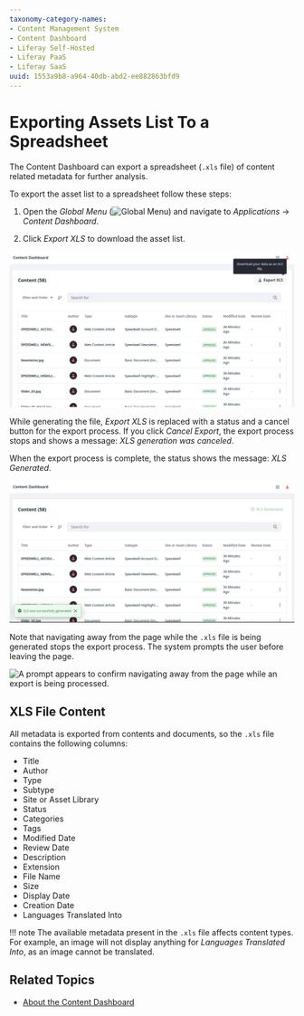```yaml
---
taxonomy-category-names:
- Content Management System
- Content Dashboard
- Liferay Self-Hosted
- Liferay PaaS
- Liferay SaaS
uuid: 1553a9b8-a964-40db-abd2-ee882863bfd9
---
```


# Exporting Assets List To a Spreadsheet

The Content Dashboard can export a spreadsheet (`.xls` file) of content related metadata for further analysis.

To export the asset list to a spreadsheet follow these steps:

1. Open the *Global Menu* (![Global Menu](../../images/icon-applications-menu.png)) and navigate to *Applications* &rarr; *Content Dashboard*.

1. Click *Export XLS* to download the asset list.

![Click the Export XLS button to begin the export process.](./exporting-the-assets-list-to-a-spreadsheet/images/01.png)

While generating the file, *Export XLS* is replaced with a status and a cancel button for the export process. If you click *Cancel Export*, the export process stops and shows a message: *XLS generation was canceled*.

When the export process is complete, the status shows the message: *XLS Generated*.

![Once the export process begins, it can be cancelled by clicking Cancel Export.](./exporting-the-assets-list-to-a-spreadsheet/images/02.png)

Note that navigating away from the page while the `.xls` file is being generated stops the export process. The system prompts the user before leaving the page.

![A prompt appears to confirm navigating away from the page while an export is being processed.](./exporting-the-assets-list-to-a-spreadsheet/images/03.png)

## XLS File Content

All metadata is exported from contents and documents, so the `.xls` file contains the following columns:

- Title
- Author
- Type
- Subtype
- Site or Asset Library
- Status
- Categories
- Tags
- Modified Date
- Review Date
- Description
- Extension
- File Name
- Size
- Display Date
- Creation Date
- Languages Translated Into

!!! note
    The available metadata present in the `.xls` file affects content types. For example, an image will not display anything for *Languages Translated Into*, as an image cannot be translated.

## Related Topics

- [About the Content Dashboard](./about-the-content-dashboard.md)
